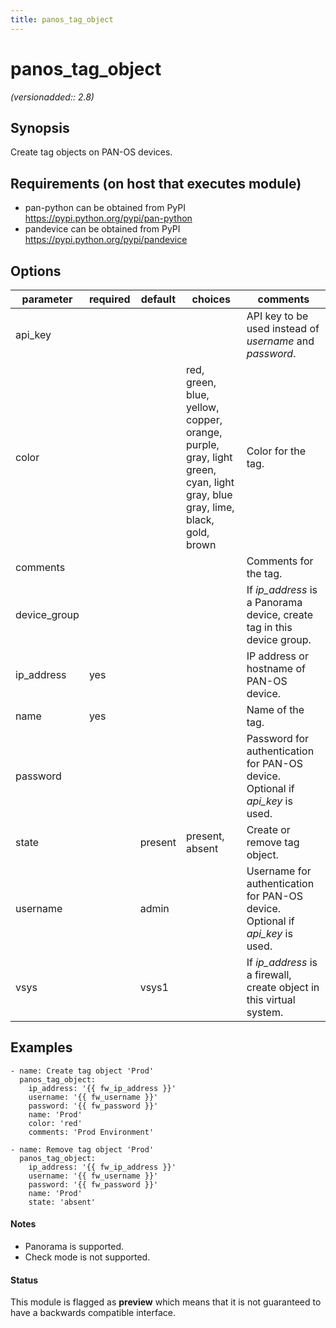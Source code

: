 ```yaml
---
title: panos_tag_object
---
```

# panos_tag_object

_(versionadded:: 2.8)_


## Synopsis

Create tag objects on PAN-OS devices.


## Requirements (on host that executes module)

- pan-python can be obtained from PyPI https://pypi.python.org/pypi/pan-python
- pandevice can be obtained from PyPI https://pypi.python.org/pypi/pandevice

## Options

| parameter | required | default | choices | comments |
| --- | --- | --- | --- | --- |
| api_key |  |  |  | API key to be used instead of *username* and *password*. |
| color |  |  | red, green, blue, yellow, copper, orange, purple, gray, light green, cyan, light gray, blue gray, lime, black, gold, brown | Color for the tag. |
| comments |  |  |  | Comments for the tag. |
| device_group |  |  |  | If *ip_address* is a Panorama device, create tag in this device group. |
| ip_address | yes |  |  | IP address or hostname of PAN-OS device. |
| name | yes |  |  | Name of the tag. |
| password |  |  |  | Password for authentication for PAN-OS device.  Optional if *api_key* is used. |
| state |  | present | present, absent | Create or remove tag object. |
| username |  | admin |  | Username for authentication for PAN-OS device.  Optional if *api_key* is used. |
| vsys |  | vsys1 |  | If *ip_address* is a firewall, create object in this virtual system. |

## Examples

    - name: Create tag object 'Prod'
      panos_tag_object:
        ip_address: '{{ fw_ip_address }}'
        username: '{{ fw_username }}'
        password: '{{ fw_password }}'
        name: 'Prod'
        color: 'red'
        comments: 'Prod Environment'
    
    - name: Remove tag object 'Prod'
      panos_tag_object:
        ip_address: '{{ fw_ip_address }}'
        username: '{{ fw_username }}'
        password: '{{ fw_password }}'
        name: 'Prod'
        state: 'absent'

#### Notes

- Panorama is supported.
- Check mode is not supported.



#### Status

This module is flagged as **preview** which means that it is not guaranteed to have a backwards compatible interface.

